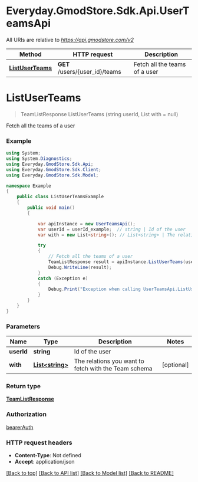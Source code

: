 # Everyday.GmodStore.Sdk.Api.UserTeamsApi

All URIs are relative to *https://api.gmodstore.com/v2*

Method | HTTP request | Description
------------- | ------------- | -------------
[**ListUserTeams**](UserTeamsApi.md#listuserteams) | **GET** /users/{user_id}/teams | Fetch all the teams of a user

<a name="listuserteams"></a>
# **ListUserTeams**
> TeamListResponse ListUserTeams (string userId, List<string> with = null)

Fetch all the teams of a user

### Example
```csharp
using System;
using System.Diagnostics;
using Everyday.GmodStore.Sdk.Api;
using Everyday.GmodStore.Sdk.Client;
using Everyday.GmodStore.Sdk.Model;

namespace Example
{
    public class ListUserTeamsExample
    {
        public void main()
        {

            var apiInstance = new UserTeamsApi();
            var userId = userId_example;  // string | Id of the user
            var with = new List<string>(); // List<string> | The relations you want to fetch with the Team schema (optional) 

            try
            {
                // Fetch all the teams of a user
                TeamListResponse result = apiInstance.ListUserTeams(userId, with);
                Debug.WriteLine(result);
            }
            catch (Exception e)
            {
                Debug.Print("Exception when calling UserTeamsApi.ListUserTeams: " + e.Message );
            }
        }
    }
}
```

### Parameters

Name | Type | Description  | Notes
------------- | ------------- | ------------- | -------------
 **userId** | **string**| Id of the user | 
 **with** | [**List&lt;string&gt;**](string.md)| The relations you want to fetch with the Team schema | [optional] 

### Return type

[**TeamListResponse**](TeamListResponse.md)

### Authorization

[bearerAuth](../README.md#bearerAuth)

### HTTP request headers

 - **Content-Type**: Not defined
 - **Accept**: application/json

[[Back to top]](#) [[Back to API list]](../README.md#documentation-for-api-endpoints) [[Back to Model list]](../README.md#documentation-for-models) [[Back to README]](../README.md)
